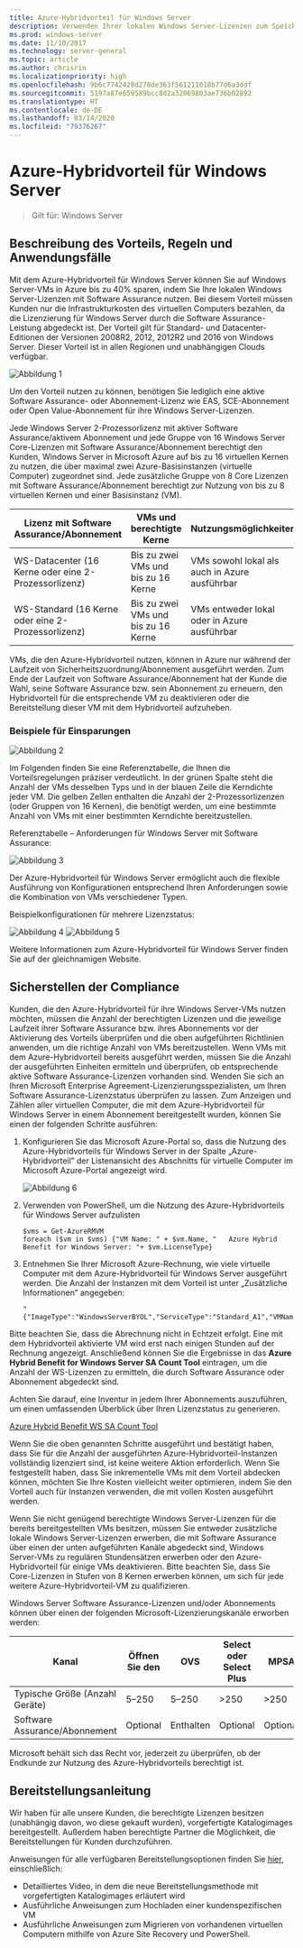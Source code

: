 ```yaml
---
title: Azure-Hybridvorteil für Windows Server
description: Verwenden Ihrer lokalen Windows Server-Lizenzen zum Speichern auf Azure-VMs
ms.prod: windows-server
ms.date: 11/10/2017
ms.technology: server-general
ms.topic: article
ms.author: chrisrin
ms.localizationpriority: high
ms.openlocfilehash: 9b6c7742428d278de363f561211018b77d6a3ddf
ms.sourcegitcommit: 5197a87e659589bcc8d2a32069803ae736b02892
ms.translationtype: HT
ms.contentlocale: de-DE
ms.lasthandoff: 03/14/2020
ms.locfileid: "79376267"
---
```

# <a name="azure-hybrid-benefit-for-windows-server"></a>Azure-Hybridvorteil für Windows Server

>Gilt für: Windows Server

## <a name="benefit-description-rules-and-use-cases"></a>Beschreibung des Vorteils, Regeln und Anwendungsfälle

Mit dem Azure-Hybridvorteil für Windows Server können Sie auf Windows Server-VMs in Azure bis zu 40% sparen, indem Sie Ihre lokalen Windows Server-Lizenzen mit Software Assurance nutzen.  Bei diesem Vorteil müssen Kunden nur die Infrastrukturkosten des virtuellen Computers bezahlen, da die Lizenzierung für Windows Server durch die Software Assurance-Leistung abgedeckt ist.  Der Vorteil gilt für Standard- und Datacenter-Editionen der Versionen 2008R2, 2012, 2012R2 und 2016 von Windows Server.  Dieser Vorteil ist in allen Regionen und unabhängigen Clouds verfügbar.


![Abbildung 1](media/ahb01.png)

Um den Vorteil nutzen zu können, benötigen Sie lediglich eine aktive Software Assurance- oder Abonnement-Lizenz wie EAS, SCE-Abonnement oder Open Value-Abonnement für ihre Windows Server-Lizenzen.  

Jede Windows Server 2-Prozessorlizenz mit aktiver Software Assurance/aktivem Abonnement und jede Gruppe von 16 Windows Server Core-Lizenzen mit Software Assurance/Abonnement berechtigt den Kunden, Windows Server in Microsoft Azure auf bis zu 16 virtuellen Kernen zu nutzen, die über maximal zwei Azure-Basisinstanzen (virtuelle Computer) zugeordnet sind. Jede zusätzliche Gruppe von 8 Core Lizenzen mit Software Assurance/Abonnement berechtigt zur Nutzung von bis zu 8 virtuellen Kernen und einer Basisinstanz (VM).

| Lizenz mit Software Assurance/Abonnement            | VMs und berechtigte Kerne            | Nutzungsmöglichkeiten                                |
|-----------------------------------------|----------------------------------|-----------------------------------------------------|
| WS-Datacenter (16 Kerne oder eine 2-Prozessorlizenz)  | Bis zu zwei VMs und bis zu 16 Kerne | VMs sowohl lokal als auch in Azure ausführbar  |
| WS-Standard (16 Kerne oder eine 2-Prozessorlizenz)    | Bis zu zwei VMs und bis zu 16 Kerne | VMs entweder lokal oder in Azure ausführbar |

VMs, die den Azure-Hybridvorteil nutzen, können in Azure nur während der Laufzeit von Sicherheitszuordnung/Abonnement ausgeführt werden. Zum Ende der Laufzeit von Software Assurance/Abonnement hat der Kunde die Wahl, seine Software Assurance bzw. sein Abonnement zu erneuern, den Hybridvorteil für die entsprechende VM zu deaktivieren oder die Bereitstellung dieser VM mit dem Hybridvorteil aufzuheben. 

### <a name="savings-examples"></a>Beispiele für Einsparungen 

![Abbildung 2](media/ahb02.png)
 
Im Folgenden finden Sie eine Referenztabelle, die Ihnen die Vorteilsregelungen präziser verdeutlicht. In der grünen Spalte steht die Anzahl der VMs desselben Typs und in der blauen Zeile die Kerndichte jeder VM. Die gelben Zellen enthalten die Anzahl der 2-Prozessorlizenzen (oder Gruppen von 16 Kernen), die benötigt werden, um eine bestimmte Anzahl von VMs mit einer bestimmten Kerndichte bereitzustellen. 

Referenztabelle – Anforderungen für Windows Server mit Software Assurance:

![Abbildung 3](media/ahb03.png)
 
Der Azure-Hybridvorteil für Windows Server ermöglicht auch die flexible Ausführung von Konfigurationen entsprechend Ihren Anforderungen sowie die Kombination von VMs verschiedener Typen.

Beispielkonfigurationen für mehrere Lizenzstatus:

![Abbildung 4](media/ahb04.png)
![Abbildung 5](media/ahb05.png)

 
Weitere Informationen zum Azure-Hybridvorteil für Windows Server finden Sie auf der gleichnamigen Website.

## <a name="how-to-maintain-compliance"></a>Sicherstellen der Compliance

Kunden, die den Azure-Hybridvorteil für ihre Windows Server-VMs nutzen möchten, müssen die Anzahl der berechtigten Lizenzen und die jeweilige Laufzeit ihrer Software Assurance bzw. ihres Abonnements vor der Aktivierung des Vorteils überprüfen und die oben aufgeführten Richtlinien anwenden, um die richtige Anzahl von VMs bereitzustellen. Wenn VMs mit dem Azure-Hybridvorteil bereits ausgeführt werden, müssen Sie die Anzahl der ausgeführten Einheiten ermitteln und überprüfen, ob entsprechende aktive Software Assurance-Lizenzen vorhanden sind.  Wenden Sie sich an Ihren Microsoft Enterprise Agreement-Lizenzierungsspezialisten, um Ihren Software Assurance-Lizenzstatus überprüfen zu lassen.
Zum Anzeigen und Zählen aller virtuellen Computer, die mit dem Azure-Hybridvorteil für Windows Server in einem Abonnement bereitgestellt wurden, können Sie einen der folgenden Schritte ausführen:

1. Konfigurieren Sie das Microsoft Azure-Portal so, dass die Nutzung des Azure-Hybridvorteils für Windows Server in der Spalte „Azure-Hybridvorteil” der Listenansicht des Abschnitts für virtuelle Computer im Microsoft Azure-Portal angezeigt wird. 

    ![Abbildung 6](media/ahb06.png)

2.  Verwenden von PowerShell, um die Nutzung des Azure-Hybridvorteils für Windows Server aufzulisten

    ```
    $vms = Get-AzureRMVM 
    foreach ($vm in $vms) {"VM Name: " + $vm.Name, "   Azure Hybrid Benefit for Windows Server: "+ $vm.LicenseType}
    ```

3.  Entnehmen Sie Ihrer Microsoft Azure-Rechnung, wie viele virtuelle Computer mit dem Azure-Hybridvorteil für Windows Server ausgeführt werden. Die Anzahl der Instanzen mit dem Vorteil ist unter „Zusätzliche Informationen” angegeben:

    ```
    "{"ImageType":"WindowsServerBYOL","ServiceType":"Standard_A1","VMName":"","UsageType":"ComputeHR"}" 
    ```

Bitte beachten Sie, dass die Abrechnung nicht in Echtzeit erfolgt. Eine mit dem Hybridvorteil aktivierte VM wird erst nach einigen Stunden auf der Rechnung angezeigt.
Anschließend können Sie die Ergebnisse in das **Azure Hybrid Benefit for Windows Server SA Count Tool** eintragen, um die Anzahl der WS-Lizenzen zu ermitteln, die durch Software Assurance oder Abonnement abgedeckt sind.

Achten Sie darauf, eine Inventur in jedem Ihrer Abonnements auszuführen, um einen umfassenden Überblick über Ihren Lizenzstatus zu generieren.

[Azure Hybrid Benefit WS SA Count Tool](https://download.microsoft.com/download/7/1/2/712FEFF0-155C-4ABF-96C0-CE4EC4DB0516/Azure_Hybrid_Benefit_Windows_Server_SA_Count_Tool.xlsx)

Wenn Sie die oben genannten Schritte ausgeführt und bestätigt haben, dass Sie für die Anzahl der ausgeführten Azure-Hybridvorteil-Instanzen vollständig lizenziert sind, ist keine weitere Aktion erforderlich. Wenn Sie festgestellt haben, dass Sie inkrementelle VMs mit dem Vorteil abdecken können, möchten Sie Ihre Kosten vielleicht weiter optimieren, indem Sie den Vorteil auch für Instanzen verwenden, die mit vollen Kosten ausgeführt werden.

Wenn Sie nicht genügend berechtigte Windows Server-Lizenzen für die bereits bereitgestellten VMs besitzen, müssen Sie entweder zusätzliche lokale Windows Server-Lizenzen erwerben, die mit Software Assurance über einen der unten aufgeführten Kanäle abgedeckt sind, Windows Server-VMs zu regulären Stundensätzen erwerben oder den Azure-Hybridvorteil für einige VMs deaktivieren. Bitte beachten Sie, dass Sie Core-Lizenzen in Stufen von 8 Kernen erwerben können, um sich für jede weitere Azure-Hybridvorteil-VM zu qualifizieren. 

Windows Server Software Assurance-Lizenzen und/oder Abonnements können über einen der folgenden Microsoft-Lizenzierungskanäle erworben werden:

| Kanal                      | Öffnen Sie den     | OVS      | Select oder Select Plus  | MPSA       | EA/EAS   |
|------------------------------|----------|----------|-----------------------|-----------|----------|
| Typische Größe (Anzahl Geräte)  | 5–250    | 5–250    | >250                  | >250      | >500     |
| Software Assurance/Abonnement            | Optional | Enthalten | Optional              | Optional  | Enthalten |

Microsoft behält sich das Recht vor, jederzeit zu überprüfen, ob der Endkunde zur Nutzung des Azure-Hybridvorteils berechtigt ist. 

## <a name="deployment-guidance"></a>Bereitstellungsanleitung 

Wir haben für alle unsere Kunden, die berechtigte Lizenzen besitzen (unabhängig davon, wo diese gekauft wurden), vorgefertigte Katalogimages bereitgestellt. Außerdem haben berechtigte Partner die Möglichkeit, die Bereitstellungen für Kunden durchzuführen. 

Anweisungen für alle verfügbaren Bereitstellungsoptionen finden Sie [hier](https://azure.microsoft.com/pricing/hybrid-use-benefit/), einschließlich: 
-   Detailliertes Video, in dem die neue Bereitstellungsmethode mit vorgefertigten Katalogimages erläutert wird
-   Ausführliche Anweisungen zum Hochladen einer kundenspezifischen VM 
-   Ausführliche Anweisungen zum Migrieren von vorhandenen virtuellen Computern mithilfe von Azure Site Recovery und PowerShell. 
